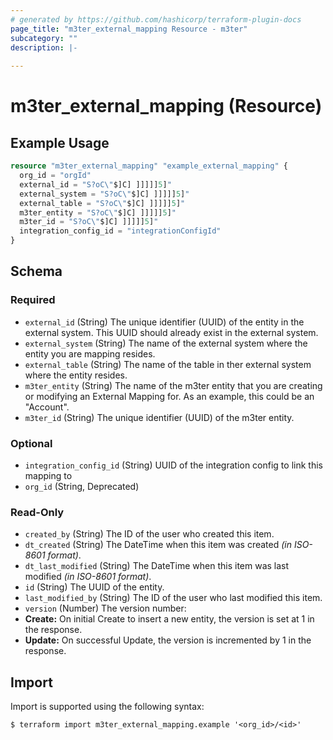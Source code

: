 ```yaml
---
# generated by https://github.com/hashicorp/terraform-plugin-docs
page_title: "m3ter_external_mapping Resource - m3ter"
subcategory: ""
description: |-
  
---
```


# m3ter_external_mapping (Resource)



## Example Usage

```terraform
resource "m3ter_external_mapping" "example_external_mapping" {
  org_id = "orgId"
  external_id = "S?oC\"$]C] ]]]]]5]"
  external_system = "S?oC\"$]C] ]]]]]5]"
  external_table = "S?oC\"$]C] ]]]]]5]"
  m3ter_entity = "S?oC\"$]C] ]]]]]5]"
  m3ter_id = "S?oC\"$]C] ]]]]]5]"
  integration_config_id = "integrationConfigId"
}
```

<!-- schema generated by tfplugindocs -->
## Schema

### Required

- `external_id` (String) The unique identifier (UUID) of the entity in the external system. This UUID should already exist in the external system.
- `external_system` (String) The name of the external system where the entity you are mapping resides.
- `external_table` (String) The name of the table in ther external system where the entity resides.
- `m3ter_entity` (String) The name of the m3ter entity that you are creating or modifying an External Mapping for. As an example, this could be an "Account".
- `m3ter_id` (String) The unique identifier (UUID) of the m3ter entity.

### Optional

- `integration_config_id` (String) UUID of the integration config to link this mapping to
- `org_id` (String, Deprecated)

### Read-Only

- `created_by` (String) The ID of the user who created this item.
- `dt_created` (String) The DateTime when this item was created *(in ISO-8601 format)*.
- `dt_last_modified` (String) The DateTime when this item was last modified *(in ISO-8601 format)*.
- `id` (String) The UUID of the entity.
- `last_modified_by` (String) The ID of the user who last modified this item.
- `version` (Number) The version number:
- **Create:** On initial Create to insert a new entity, the version is set at 1 in the response.
- **Update:** On successful Update, the version is incremented by 1 in the response.

## Import

Import is supported using the following syntax:

```shell
$ terraform import m3ter_external_mapping.example '<org_id>/<id>'
```
